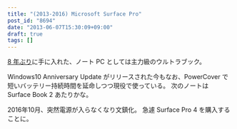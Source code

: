 ```yaml
---
title: "(2013-2016) Microsoft Surface Pro"
post_id: "8694"
date: "2013-06-07T15:30:09+09:00"
draft: true
tags: []
---
```


[8 年ぶり](/palx190dr)に手に入れた、ノート PC としては主力級のウルトラブック。

Windows10 Anniversary Update がリリースされた今もなお、PowerCover で短いバッテリー持続時間を延命しつつ現役で使っている。
次のノートは Surface Book 2 あたりかな。

2016年10月、突然電源が入らなくなり文鎮化。
急遽 Surface Pro 4 を購入することに。
